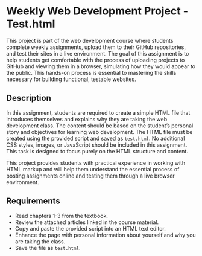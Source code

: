 # Weekly Web Development Project - Test.html

This project is part of the web development course where students complete weekly assignments, upload them to their GitHub repositories, and test their sites in a live environment. The goal of this assignment is to help students get comfortable with the process of uploading projects to GitHub and viewing them in a browser, simulating how they would appear to the public. This hands-on process is essential to mastering the skills necessary for building functional, testable websites.

## Description

In this assignment, students are required to create a simple HTML file that introduces themselves and explains why they are taking the web development class. The content should be based on the student’s personal story and objectives for learning web development. The HTML file must be created using the provided script and saved as `test.html`. No additional CSS styles, images, or JavaScript should be included in this assignment. This task is designed to focus purely on the HTML structure and content.

This project provides students with practical experience in working with HTML markup and will help them understand the essential process of posting assignments online and testing them through a live browser environment.

## Requirements

- Read chapters 1-3 from the textbook.
- Review the attached articles linked in the course material.
- Copy and paste the provided script into an HTML text editor.
- Enhance the page with personal information about yourself and why you are taking the class.
- Save the file as `test.html`.

